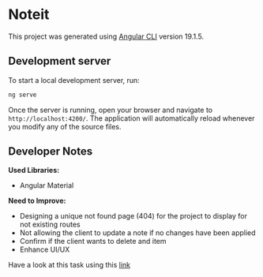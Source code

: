 # Noteit

This project was generated using [Angular CLI](https://github.com/angular/angular-cli) version 19.1.5.

## Development server

To start a local development server, run:

```bash
ng serve
```

Once the server is running, open your browser and navigate to `http://localhost:4200/`. The application will automatically reload whenever you modify any of the source files.

## Developer Notes

__Used Libraries:__
* Angular Material

__Need to Improve:__
* Designing a unique not found page (404) for the project to display for not existing routes
* Not allowing the client to update a note if no changes have been applied
* Confirm if the client wants to delete and item
* Enhance UI/UX

Have a look at this task using this [link](https://noteit-lake.vercel.app/)